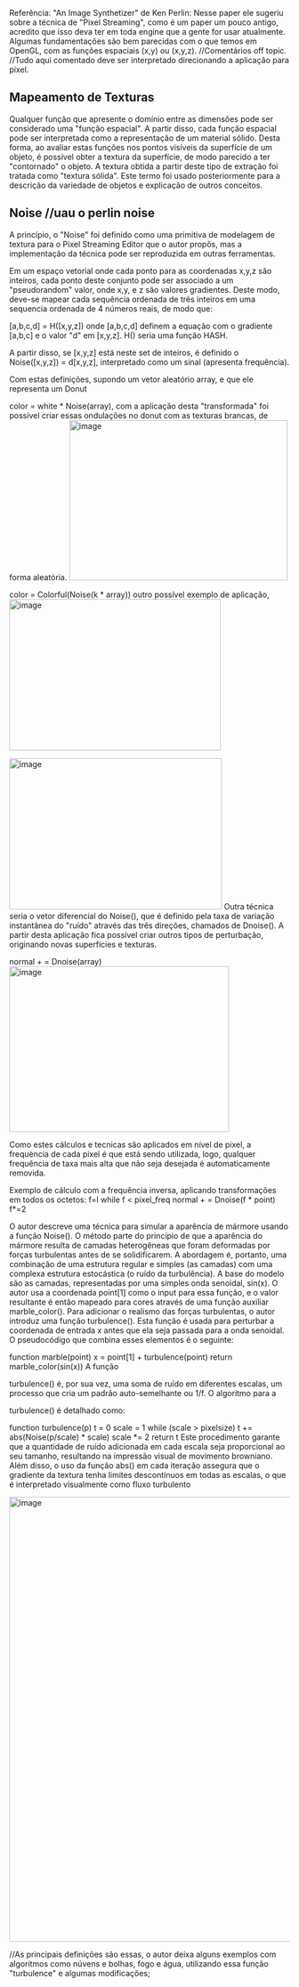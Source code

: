 Referência: "An Image Synthetizer" de Ken Perlin: Nesse paper ele sugeriu sobre a técnica de "Pixel Streaming", como é um paper um pouco antigo, 
acredito que isso deva ter em toda engine que a gente for usar atualmente. Algumas fundamentações são bem parecidas com o que temos em OpenGL, com as funções espaciais (x,y) ou (x,y,z). //Comentários off topic.
//Tudo aqui comentado deve ser interpretado direcionando a aplicação para pixel.
## Mapeamento de Texturas

Qualquer função que apresente o domínio entre as dimensôes pode ser considerado uma "função espacial". A partir disso, cada função espacial pode ser interpretada como a representação de um material sólido.
Desta forma, ao avaliar estas funções nos pontos visíveis da superfície de um objeto, é possível obter a textura da superfície, de modo parecido a ter "contornado" o objeto. A textura obtida a partir deste tipo de extração
foi tratada como "textura sólida". Este termo foi usado posteriormente para a descrição da variedade de objetos e explicação de outros conceitos.

## Noise //uau o perlin noise

A princípio, o "Noise" foi definido como uma primitiva de modelagem de textura para o Pixel Streaming Editor que o autor propôs, mas a implementação da técnica pode ser reproduzida em outras ferramentas. 

Em um espaço vetorial onde cada ponto para as coordenadas x,y,z são inteiros, cada ponto deste conjunto pode ser associado a um "pseudorandom" valor, onde x,y, e z são valores gradientes.
Deste modo, deve-se mapear cada sequência ordenada de três inteiros em uma sequencia ordenada de 4 números reais, de modo que:

[a,b,c,d] = H([x,y,z]) onde [a,b,c,d] definem a equação com o gradiente [a,b,c] e o valor "d" em [x,y,z]. H() seria uma função HASH. 

A partir disso, se [x,y,z] está neste set de inteiros, é definido o Noise([x,y,z]) = d[x,y,z], interpretado como um sinal (apresenta frequência). 

Com estas definições, supondo um vetor aleatório array, e que ele representa um Donut 

color = white * Noise(array), com a aplicação desta "transformada" foi possível criar essas ondulações no donut com as texturas brancas, de forma aleatória.
<img width="392" height="288" alt="image" src="https://github.com/user-attachments/assets/6c8e230e-085e-4847-af3c-1380b8e5f99e" />

color = Colorful(Noise(k * array)) outro possível exemplo de aplicação, 
<img width="380" height="272" alt="image" src="https://github.com/user-attachments/assets/afdd513c-70ee-4efd-a93c-fb982e565e3e" />

<img width="382" height="272" alt="image" src="https://github.com/user-attachments/assets/a048363d-533e-4d24-abb5-a3314908bb5b" />
Outra técnica seria o vetor diferencial do Noise(), que é definido pela taxa de variação instantânea do "ruído" através das três direções, chamados de Dnoise().
A partir desta aplicação fica possível criar outros tipos de perturbação, originando novas superfícies e texturas. 

normal + = Dnoise(array) 
<img width="395" height="298" alt="image" src="https://github.com/user-attachments/assets/6420daf3-f461-41c9-9a3d-beaa517c8525" />


Como estes cálculos e tecnicas são aplicados em nível de pixel, a frequència de cada pixel é que está sendo utilizada, logo, qualquer frequência de taxa mais alta que não seja desejada é automaticamente removida. 

Exemplo de cálculo com a frequência inversa, aplicando transformações em todos os octetos:
f=l
while f < pixel_freq
normal + = Dnoise(f * point)
f*=2 

O autor descreve uma técnica para simular a aparência de mármore usando a função Noise(). O método parte do princípio de que a aparência do mármore resulta de camadas heterogêneas que foram deformadas por 
forças turbulentas antes de se solidificarem.
A abordagem é, portanto, uma combinação de uma estrutura regular e simples (as camadas) com uma complexa estrutura estocástica (o ruído da turbulência).
A base do modelo são as camadas, representadas por uma simples onda senoidal, sin(x). O autor usa a coordenada 
point[1] como o input para essa função, e o valor resultante é então mapeado para cores através de uma função auxiliar marble_color().
Para adicionar o realismo das forças turbulentas, o autor introduz uma função 
turbulence(). Esta função é usada para perturbar a coordenada de entrada 
x antes que ela seja passada para a onda senoidal. O pseudocódigo que combina esses elementos é o seguinte:

function marble(point)
  x = point[1] + turbulence(point)
  return marble_color(sin(x))
A função 

turbulence() é, por sua vez, uma soma de ruído em diferentes escalas, um processo que cria um padrão auto-semelhante ou 1/f. O algoritmo para a 

turbulence() é detalhado como:

function turbulence(p)
  t = 0
  scale = 1
  while (scale > pixelsize)
    t += abs(Noise(p/scale) * scale)
    scale *= 2
  return t
Este procedimento garante que a quantidade de ruído adicionada em cada escala seja proporcional ao seu tamanho, resultando na impressão visual de movimento browniano. Além disso, o uso da função 
abs() em cada iteração assegura que o gradiente da textura tenha limites descontínuos em todas as escalas, o que é interpretado visualmente como fluxo turbulento


<img width="705" height="800" alt="image" src="https://github.com/user-attachments/assets/2ed38e18-4609-45f3-a104-b5bcb622b71c" />

//As principais definições são essas, o autor deixa alguns exemplos com algoritmos como núvens e bolhas, fogo e água, utilizando essa função "turbulence" e algumas modificações;
